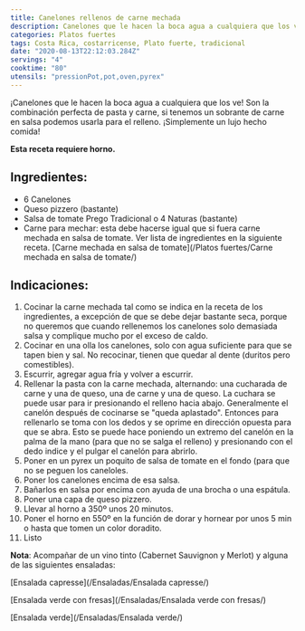 ```yaml
---
title: Canelones rellenos de carne mechada
description: Canelones que le hacen la boca agua a cualquiera que los ve!
categories: Platos fuertes
tags: Costa Rica, costarricense, Plato fuerte, tradicional
date: "2020-08-13T22:12:03.284Z"
servings: "4"
cooktime: "80"
utensils: "pressionPot,pot,oven,pyrex"
---
```

¡Canelones que le hacen la boca agua a cualquiera que los ve! Son la combinación perfecta de pasta y carne, si tenemos un sobrante de carne en salsa podemos usarla para el relleno. ¡Simplemente un lujo hecho comida!

**Esta receta requiere horno.**

## Ingredientes:

- 6 Canelones
- Queso pizzero (bastante)
- Salsa de tomate Prego Tradicional o 4 Naturas (bastante)
- Carne para mechar: esta debe hacerse igual que si fuera carne mechada en salsa de tomate. Ver lista de ingredientes en la siguiente receta.
[Carne mechada en salsa de tomate](/Platos fuertes/Carne mechada en salsa de tomate/)

## Indicaciones:

1. Cocinar la carne mechada tal como se indica en la receta de los ingredientes, a excepción de que se debe dejar bastante seca, porque no queremos que cuando rellenemos los canelones solo demasiada salsa y complique mucho por el exceso de caldo.
2. Cocinar en una olla los canelones, solo con agua suficiente para que se tapen bien y sal. No recocinar, tienen que quedar al dente (duritos pero comestibles).
3. Escurrir, agregar agua fría y volver a escurrir.
4. Rellenar la pasta con la carne mechada, alternando: una cucharada de carne y una de queso, una de carne y una de queso. La cuchara se  puede usar para ir  presionando el relleno hacia abajo. Generalmente el canelón después de cocinarse se "queda aplastado". Entonces para rellenarlo se toma con los dedos y se oprime en dirección opuesta para que se abra. Esto se puede hace poniendo un extremo del canelón en la palma de la mano (para que no se salga el relleno) y presionando con el dedo indice y el pulgar el canelón para abrirlo.
5. Poner en un pyrex un poquito de salsa de tomate en el fondo (para que no se peguen los caneloles.
6. Poner los canelones encima de esa salsa.
7. Bañarlos en salsa por encima con ayuda de una brocha o una espátula.
8. Poner una capa de queso pizzero.
9. Llevar al horno a 350º unos 20 minutos.
10. Poner el horno en 550º en la función de dorar y hornear por unos 5 min o hasta que tomen un color doradito.
11. Listo

**Nota**: Acompañar de un vino tinto (Cabernet Sauvignon y Merlot) y alguna de las siguientes ensaladas:

[Ensalada capresse](/Ensaladas/Ensalada capresse/)

[Ensalada verde con fresas](/Ensaladas/Ensalada verde con fresas/)

[Ensalada verde](/Ensaladas/Ensalada verde/)
